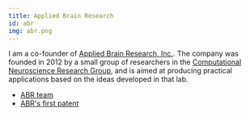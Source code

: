```yaml
---
title: Applied Brain Research
id: abr
img: abr.png
---
```


I am a co-founder of [Applied Brain Research, Inc.](http://appliedbrainresearch.com/).  The company was founded in 2012 by a small group of researchers in the [Computational Neuroscience Research Group](http://compneuro.uwaterloo.ca), and is aimed at producing practical applications based on the ideas developed in that lab.

* [ABR team](http://appliedbrainresearch.com/team/)
* [ABR's first patent](http://www.google.com/patents/US20140156577)
